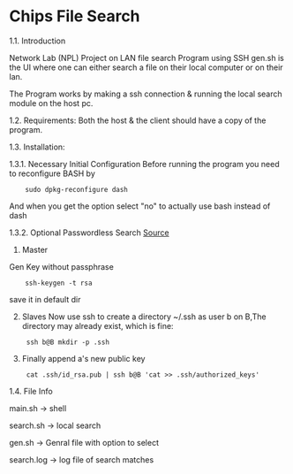 # Chips File Search


1.1. Introduction

Network Lab (NPL) Project on LAN file search Program using SSH 
gen.sh is the UI where one can either search a file on their local computer or on their lan.

The Program works by making a ssh connection & running the local search module on the host pc.


1.2. Requirements:
Both the host & the client should have a copy of the program.


1.3. Installation:

1.3.1. Necessary Initial Configuration
Before running the program you need to reconfigure BASH by

        sudo dpkg-reconfigure dash

And when you get the option select "no" to actually use bash instead of dash 

1.3.2. Optional Passwordless Search [Source](http://www.linuxproblem.org/art_9.html)

1. Master

Gen Key without passphrase

        ssh-keygen -t rsa
        
save it in default dir

2. Slaves
Now use ssh to create a directory ~/.ssh as user b on B,The directory may already exist, which is fine:


        ssh b@B mkdir -p .ssh

3. Finally append a's new public key


        cat .ssh/id_rsa.pub | ssh b@B 'cat >> .ssh/authorized_keys'


1.4. File Info

main.sh		-> shell

search.sh	-> local search

gen.sh		-> Genral file with option to select

search.log	-> log file of search matches

